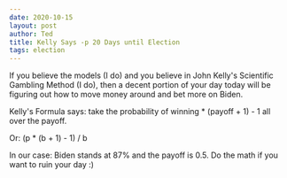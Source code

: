 ```yaml
---
date: 2020-10-15
layout: post
author: Ted
title: Kelly Says -p 20 Days until Election
tags: election
---
```

If you believe the models (I do) and you believe in John Kelly's Scientific Gambling Method (I do), then a decent portion of your day today will be figuring out how to move money around and bet more on Biden. 

Kelly's Formula says: take the probability of winning * (payoff + 1)  - 1 all over the payoff.

Or: (p * (b + 1) - 1) / b

In our case: Biden stands at 87% and the payoff is 0.5. Do the math if you want to ruin your day :)